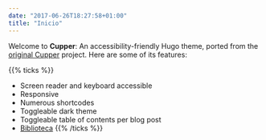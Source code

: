 ```yaml
---
date: "2017-06-26T18:27:58+01:00"
title: "Inicio"
---
```


Welcome to **Cupper**: An accessibility-friendly Hugo theme, ported from the [original Cupper](https://github.com/ThePacielloGroup/cupper) project. Here are some of its features:

{{% ticks %}}
* Screen reader and keyboard accessible
* Responsive
* Numerous shortcodes
* Toggleable dark theme
* Toggleable table of contents per blog post
* [Biblioteca](https://biblioteca.fadu.uba.ar) 
{{% /ticks %}}
